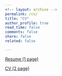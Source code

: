 ```yaml
---
<!-- layout: archive -->
permalink: /cv/
title: "CV"
author_profile: true
read_time: false
comments: false
share: false
related: false

---
```


[Resume (1 page)](https://sudeepsalgia.github.io/assets/Resume_Sudeep_Salgia.pdf)

[CV (2 page)](https://sudeepsalgia.github.io/assets/CV_Sudeep_Salgia.pdf)